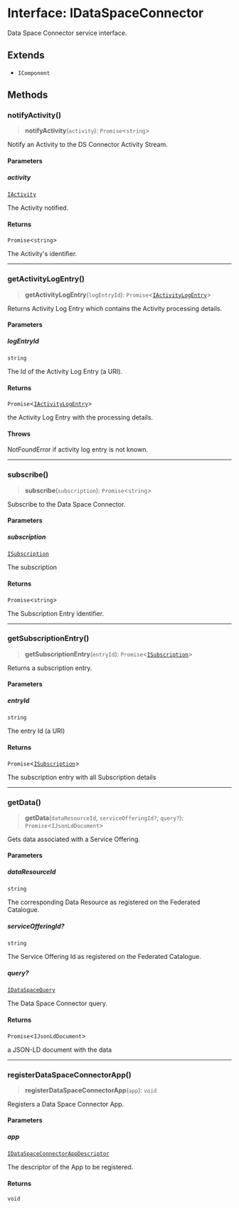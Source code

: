 # Interface: IDataSpaceConnector

Data Space Connector service interface.

## Extends

- `IComponent`

## Methods

### notifyActivity()

> **notifyActivity**(`activity`): `Promise`\<`string`\>

Notify an Activity to the DS Connector Activity Stream.

#### Parameters

##### activity

[`IActivity`](IActivity.md)

The Activity notified.

#### Returns

`Promise`\<`string`\>

The Activity's identifier.

***

### getActivityLogEntry()

> **getActivityLogEntry**(`logEntryId`): `Promise`\<[`IActivityLogEntry`](IActivityLogEntry.md)\>

Returns Activity Log Entry which contains the Activity processing details.

#### Parameters

##### logEntryId

`string`

The Id of the Activity Log Entry (a URI).

#### Returns

`Promise`\<[`IActivityLogEntry`](IActivityLogEntry.md)\>

the Activity Log Entry with the processing details.

#### Throws

NotFoundError if activity log entry is not known.

***

### subscribe()

> **subscribe**(`subscription`): `Promise`\<`string`\>

Subscribe to the Data Space Connector.

#### Parameters

##### subscription

[`ISubscription`](ISubscription.md)

The subscription

#### Returns

`Promise`\<`string`\>

The Subscription Entry identifier.

***

### getSubscriptionEntry()

> **getSubscriptionEntry**(`entryId`): `Promise`\<[`ISubscription`](ISubscription.md)\>

Returns a subscription entry.

#### Parameters

##### entryId

`string`

The entry Id (a URI)

#### Returns

`Promise`\<[`ISubscription`](ISubscription.md)\>

The subscription entry with all Subscription details

***

### getData()

> **getData**(`dataResourceId`, `serviceOfferingId?`, `query?`): `Promise`\<`IJsonLdDocument`\>

Gets data associated with a Service Offering.

#### Parameters

##### dataResourceId

`string`

The corresponding Data Resource as registered on the Federated Catalogue.

##### serviceOfferingId?

`string`

The Service Offering Id as registered on the Federated Catalogue.

##### query?

[`IDataSpaceQuery`](IDataSpaceQuery.md)

The Data Space Connector query.

#### Returns

`Promise`\<`IJsonLdDocument`\>

a JSON-LD document with the data

***

### registerDataSpaceConnectorApp()

> **registerDataSpaceConnectorApp**(`app`): `void`

Registers a Data Space Connector App.

#### Parameters

##### app

[`IDataSpaceConnectorAppDescriptor`](IDataSpaceConnectorAppDescriptor.md)

The descriptor of the App to be registered.

#### Returns

`void`
